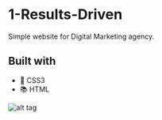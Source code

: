 # 1-Results-Driven
Simple website for Digital Marketing agency.
## Built with

  * :art: CSS3
  * :books: HTML

![alt tag](https://cloud.githubusercontent.com/assets/16049814/12353343/ddb9feba-bbc0-11e5-8214-4c0f5fe62f5d.jpg "Preview")

